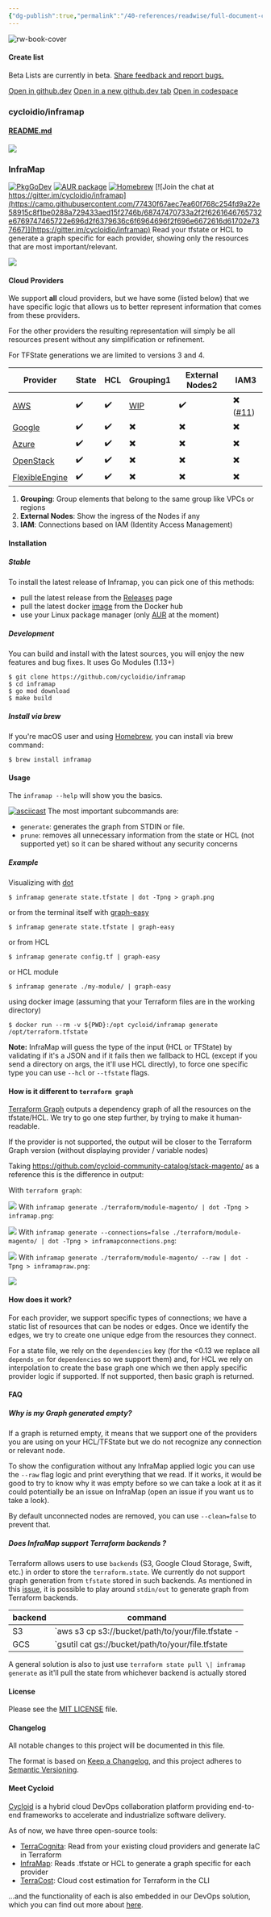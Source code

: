```yaml
---
{"dg-publish":true,"permalink":"/40-references/readwise/full-document-contents/cycloidioinframap-read-your-tfstate-or-hcl-to-generate-a-graph-specific-for-each-provider-showing-only-the-resources-that-are-most-importantrelevant/","tags":["rw/articles"]}
---
```


![rw-book-cover](https://opengraph.githubassets.com/69ee1e8f6f3b75a0ef333dd0b77e3090dd5b270968c65b3f8ec7acb6e74eff9e/cycloidio/inframap)

#### Create list

Beta Lists are currently in beta. [Share feedback and report bugs.](https://github.com//github/feedback/discussions/categories/lists)

[Open in github.dev](https://github.dev/) [Open in a new github.dev tab](https://github.dev/) [Open in codespace](https://github.com/codespaces/new/cycloidio/inframap?resume=1)

### cycloidio/inframap

####  [README.md](https://github.com/cycloidio/inframap#readme)

[![](https://github.com/cycloidio/inframap/raw/master/docs/inframap-logo_color-RGB.png)](https://github.com/cycloidio/inframap/blob/master/docs/inframap-logo_color-RGB.png)
### InfraMap

[![PkgGoDev](https://camo.githubusercontent.com/14068000fc07ab656299d659400afec87ec6a8e7fd222982ebac69601ef866fa/68747470733a2f2f706b672e676f2e6465762f62616467652f6769746875622e636f6d2f6379636c6f6964696f2f696e6672616d6170)](https://pkg.go.dev/github.com/cycloidio/inframap)
[![AUR package](https://camo.githubusercontent.com/6d775a427e65b9bc8101ef997e61b757c74ba824eef8dbe9144ba9516aaf895d/68747470733a2f2f7265706f6c6f67792e6f72672f62616467652f76657273696f6e2d666f722d7265706f2f6175722f696e6672616d61702e737667)](https://repology.org/project/inframap/versions)
[![Homebrew](https://camo.githubusercontent.com/76113bcb03961ce30f46961dfd244b720737fa58f13ed350722ba926d5dc9b0b/68747470733a2f2f696d672e736869656c64732e696f2f62616467652f64796e616d69632f6a736f6e2e7376673f75726c3d68747470733a2f2f666f726d756c61652e627265772e73682f6170692f666f726d756c612f696e6672616d61702e6a736f6e2671756572793d242e76657273696f6e732e737461626c65266c6162656c3d686f6d6562726577)](https://formulae.brew.sh/formula/inframap)
[![Join the chat at https://gitter.im/cycloidio/inframap](https://camo.githubusercontent.com/77430f67aec7ea60f768c254fd9a22e58915c8f1be0288a729433aed15f2746b/68747470733a2f2f6261646765732e6769747465722e696d2f6379636c6f6964696f2f696e6672616d61702e737667)](https://gitter.im/cycloidio/inframap)
Read your tfstate or HCL to generate a graph specific for each provider, showing only the resources that are most important/relevant.

[![](https://github.com/cycloidio/inframap/raw/master/docs/inframap.png)](https://github.com/cycloidio/inframap/blob/master/docs/inframap.png)
#### Cloud Providers

We support **all** cloud providers, but we have some (listed below) that we have specific logic that allows us to better represent information that comes from these providers.

For the other providers the resulting representation will simply be all resources present without any simplification or refinement.

For TFState generations we are limited to versions 3 and 4.

| Provider | State | HCL | Grouping1 | External Nodes2 | IAM3 |
| --- | --- | --- | --- | --- | --- |
| [AWS](https://github.com/cycloidio/inframap/blob/master/docs/aws.png) | ✔️ | ✔️ | [WIP](https://github.com/cycloidio/inframap/issues/6) | ✔️ | ✖️ ([#11](https://github.com/cycloidio/inframap/issues/11)) |
| [Google](https://github.com/cycloidio/inframap/blob/master/docs/google-cloud.svg) | ✔️ | ✔️ | ✖️ | ✖️ | ✖️ |
| [Azure](https://github.com/cycloidio/inframap/blob/master/docs/azure.svg) | ✔️ | ✔️ | ✖️ | ✖️ | ✖️ |
| [OpenStack](https://github.com/cycloidio/inframap/blob/master/docs/Openstack-vertical-small.png) | ✔️ | ✔️ | ✖️ | ✖️ | ✖️ |
| [FlexibleEngine](https://github.com/cycloidio/inframap/blob/master/docs/flexibleengine.png) | ✔️ | ✔️ | ✖️ | ✖️ | ✖️ |

1. **Grouping**: Group elements that belong to the same group like VPCs or regions
2. **External Nodes**: Show the ingress of the Nodes if any
3. **IAM**: Connections based on IAM (Identity Access Management)

#### Installation

##### Stable

To install the latest release of Inframap, you can pick one of this methods:

* pull the latest release from the [Releases](https://github.com/cycloidio/inframap/releases/) page
* pull the latest docker [image](https://hub.docker.com/r/cycloid/inframap) from the Docker hub
* use your Linux package manager (only [AUR](https://aur.archlinux.org/packages/inframap) at the moment)

##### Development

You can build and install with the latest sources, you will enjoy the new features and bug fixes. It uses Go Modules (1.13+)

```
$ git clone https://github.com/cycloidio/inframap
$ cd inframap
$ go mod download
$ make build
```

##### Install via brew

If you're macOS user and using [Homebrew](https://brew.sh/), you can install via brew command:

```
$ brew install inframap
```

#### Usage

The `inframap --help` will show you the basics.

[![asciicast](https://camo.githubusercontent.com/9f5b2d6763b117744ee9bdd35d59a04f4fa8f111751e24b5760e3ea2f467933a/68747470733a2f2f61736369696e656d612e6f72672f612f3334373630302e737667)](https://asciinema.org/a/347600)
The most important subcommands are:

* `generate`: generates the graph from STDIN or file.
* `prune`: removes all unnecessary information from the state or HCL (not supported yet) so it can be shared without any security concerns

##### Example

Visualizing with [dot](https://graphviz.org/download/)

```
$ inframap generate state.tfstate | dot -Tpng > graph.png
```

or from the terminal itself with [graph-easy](https://github.com/ironcamel/Graph-Easy)

```
$ inframap generate state.tfstate | graph-easy
```

or from HCL

```
$ inframap generate config.tf | graph-easy
```

or HCL module

```
$ inframap generate ./my-module/ | graph-easy
```

using docker image (assuming that your Terraform files are in the working directory)

```
$ docker run --rm -v ${PWD}:/opt cycloid/inframap generate /opt/terraform.tfstate
```

**Note:** InfraMap will guess the type of the input (HCL or TFState) by validating if it's a JSON and if it fails then we fallback to HCL (except if you send a directory on args, the it'll use HCL directly), to force one specific type you can use `--hcl` or `--tfstate` flags.

#### How is it different to `terraform graph`

[Terraform Graph](https://www.terraform.io/docs/commands/graph.html) outputs a dependency graph of all the resources on the tfstate/HCL. We try to go one step further, by trying to make it human-readable.

If the provider is not supported, the output will be closer to the Terraform Graph version (without displaying provider / variable nodes)

Taking <https://github.com/cycloid-community-catalog/stack-magento/> as a reference this is the difference in output:

With `terraform graph`:

[![](https://github.com/cycloidio/inframap/raw/master/docs/terraformgraph.svg)](https://github.com/cycloidio/inframap/blob/master/docs/terraformgraph.svg)
With `inframap generate ./terraform/module-magento/ | dot -Tpng > inframap.png`:

[![](https://github.com/cycloidio/inframap/raw/master/docs/inframap.png)](https://github.com/cycloidio/inframap/blob/master/docs/inframap.png)
With `inframap generate --connections=false ./terraform/module-magento/ | dot -Tpng > inframapconnections.png`:

[![](https://github.com/cycloidio/inframap/raw/master/docs/inframapconnections.png)](https://github.com/cycloidio/inframap/blob/master/docs/inframapconnections.png)
With `inframap generate ./terraform/module-magento/ --raw | dot -Tpng > inframapraw.png`:

[![](https://github.com/cycloidio/inframap/raw/master/docs/inframapraw.png)](https://github.com/cycloidio/inframap/blob/master/docs/inframapraw.png)
#### How does it work?

For each provider, we support specific types of connections; we have a static list of resources that can be nodes or edges. Once we identify the edges, we try to create one unique edge from the resources they connect.

For a state file, we rely on the `dependencies` key (for the <0.13 we replace all `depends_on` for `dependencies` so we support them) and, for HCL we rely on interpolation to create the base graph one which we then apply specific provider logic if supported. If not supported, then basic graph is returned.

#### FAQ

##### Why is my Graph generated empty?

If a graph is returned empty, it means that we support one of the providers you are using on your HCL/TFState but we do not recognize any connection or relevant node.

To show the configuration without any InfraMap applied logic you can use the `--raw` flag logic and print everything that we read. If it works, it would be good to try to know why it was empty before so we can take a look at it as it could potentially be an issue on InfraMap (open an issue if you want us to take a look).

By default unconnected nodes are removed, you can use `--clean=false` to prevent that.

##### Does InfraMap support Terraform backends ?

Terraform allows users to use `backends` (S3, Google Cloud Storage, Swift, etc.) in order to store the `terraform.state`. We currently do not support graph generation from `tfstate` stored in such backends. As mentioned in this [issue](https://github.com/cycloidio/inframap/issues/44), it is possible to play around `stdin/out` to generate graph from Terraform backends.

| backend | command |
| --- | --- |
| S3 | `aws s3 cp s3://bucket/path/to/your/file.tfstate - | inframap generate` |
| GCS | `gsutil cat gs://bucket/path/to/your/file.tfstate | inframap generate` |

A general solution is also to just use `terraform state pull \| inframap generate` as it'll pull the state from whichever backend is actually stored

#### License

Please see the [MIT LICENSE](https://github.com/cycloidio/inframap/blob/master/LICENSE) file.

#### Changelog

All notable changes to this project will be documented in this file.

The format is based on [Keep a Changelog](https://keepachangelog.com/en/1.0.0/), and this project adheres to [Semantic Versioning](https://semver.org/spec/v2.0.0.html).

#### Meet Cycloid

[Cycloid](https://www.cycloid.io/) is a hybrid cloud DevOps collaboration platform providing end-to-end frameworks to accelerate and industrialize software delivery.

As of now, we have three open-source tools:

* [TerraCognita](https://github.com/cycloidio/terracognita): Read from your existing cloud providers and generate IaC in Terraform
* [InfraMap](https://github.com/cycloidio/inframap): Reads .tfstate or HCL to generate a graph specific for each provider
* [TerraCost](https://github.com/cycloidio/terracost): Cloud cost estimation for Terraform in the CLI

...and the functionality of each is also embedded in our DevOps solution, which you can find out more about [here](https://www.cycloid.io/hybrid-cloud-devops-platform).
